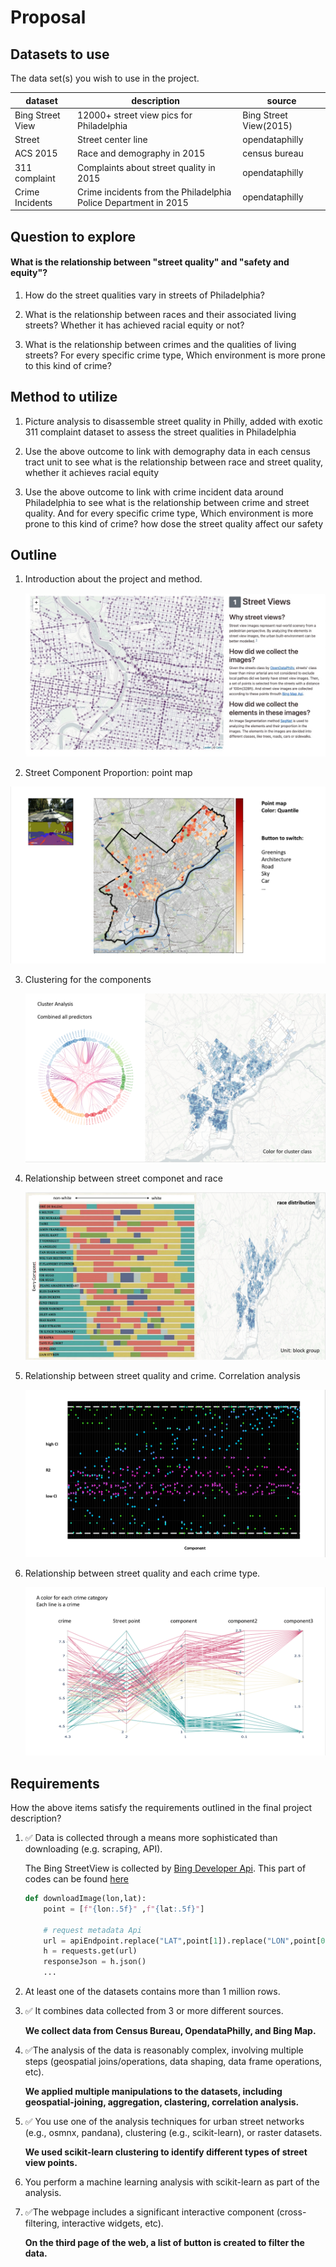 # Proposal


## Datasets to use

The data set(s) you wish to use in the project.

| dataset          | description                                                  | source                 |
| ---------------- | ------------------------------------------------------------ | ---------------------- |
| Bing Street View | 12000+ street view pics for Philadelphia                     | Bing Street View(2015) |
| Street           | Street center line                                           | opendataphilly         |
| ACS 2015         | Race and demography in 2015                                  | census bureau          |
| 311 complaint    | Complaints about street quality in 2015                      | opendataphilly         |
| Crime Incidents  | Crime incidents from the Philadelphia Police Department in 2015 | opendataphilly         |



## Question to explore

#### What is the relationship between "street quality" and "safety and equity"?

1. How do the street qualities vary in streets of Philadelphia?

2. What is the relationship between races and their associated living streets? Whether it has achieved racial equity or not?

3. What is the relationship between crimes and the qualities of living streets? For every specific crime type, Which environment is more prone to this kind of crime? 

   

## Method to utilize

1. Picture analysis to disassemble street quality in Philly, added with exotic 311 complaint dataset to assess the street qualities in Philadelphia

2. Use the above outcome to link with demography data in each census tract unit to see what is the relationship between race and street quality, whether it achieves racial equity

3. Use the above outcome to link with crime incident data around Philadelphia to see what is the relationship between crime and street quality. And for every specific crime type, Which environment is more prone to this kind of crime? how dose the street quality affect our safety



## Outline

1. Introduction about the project and method.

   ![](data/ppt/1.jpeg)

2.  Street Component Proportion: point map

   ![](data/ppt/2.png)

3. Clustering for the components

   ![](data/ppt/3.png)

4. Relationship between street componet and race

   ![](data/ppt/4.png)

5. Relationship between street quality and crime. Correlation analysis

   ![](data/ppt/5.png)

6. Relationship between street quality and each crime type.

   ![](data/ppt/6.png)

## Requirements

How the above items satisfy the requirements outlined in the final project description?

1. ✅ Data is collected through a means more sophisticated than downloading (e.g. scraping, API).

    The Bing StreetView is collected by [Bing Developer Api](https://www.microsoft.com/en-us/maps/choose-your-bing-maps-api). This part of codes can be found [here](./data/streetview/streetViewDownloader.ipynb)

    ```python
    def downloadImage(lon,lat):
        point = [f"{lon:.5f}" ,f"{lat:.5f}"]

        # request metadata Api
        url = apiEndpoint.replace("LAT",point[1]).replace("LON",point[0])
        h = requests.get(url)
        responseJson = h.json()
        ...    
    ```

1. At least one of the datasets contains more than 1 million rows.

1. ✅ It combines data collected from 3 or more different sources.

    **We collect data from Census Bureau, OpendataPhilly, and Bing Map.**

1. ✅The analysis of the data is reasonably complex, involving multiple steps (geospatial joins/operations, data shaping, data frame operations, etc).

    **We applied multiple manipulations to the datasets, including geospatial-joining, aggregation, clastering, correlation analysis.**

1. ✅ You use one of the analysis techniques for urban street networks (e.g., osmnx, pandana), clustering (e.g., scikit-learn), or raster datasets.

    **We used scikit-learn clustering to identify different types of street view points.**

1. You perform a machine learning analysis with scikit-learn as part of the analysis.

1. ✅The webpage includes a significant interactive component (cross-filtering, interactive widgets, etc).

    **On the third page of the web, a list of button is created to filter the data.**
